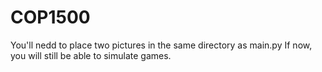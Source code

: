 # COP1500
You'll nedd to place two pictures in the same directory as main.py
If now, you will still be able to simulate games.
